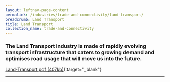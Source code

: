 ```yaml
---
layout: leftnav-page-content
permalink: /industries/trade-and-connectivity/land-transport/
breadcrumb: Land Transport
title: Land Transport
collection_name: trade-and-connectivity
---
```


### The Land Transport industry is made of rapidly evolving transport infrastructure that caters to growing demand and optimises road usage that will move us into the future.

[Land-Transport.pdf (407kb)](/images/PDF/Trade-and-Connectivity/Land-Transport.pdf){:target="_blank"}

---
